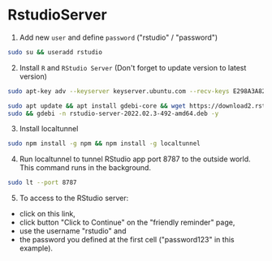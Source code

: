 # RstudioServer

1. Add new `user` and define `password` ("rstudio" / "password")
```bash
sudo su && useradd rstudio
```
2. Install `R` and `RStudio Server` (Don't forget to update version to latest version)
```bash
sudo apt-key adv --keyserver keyserver.ubuntu.com --recv-keys E298A3A825C0D65DFD57CBB651716619E084DAB9 && sudo add-apt-repository 'deb https://cloud.r-project.org/bin/linux/ubuntu focal-cran40/' && sudo apt install r-base -y
```
```bash
sudo apt update && apt install gdebi-core && wget https://download2.rstudio.org/server/bionic/amd64/rstudio-server-2022.02.3-492-amd64.deb
sudo && gdebi -n rstudio-server-2022.02.3-492-amd64.deb -y
```
3. Install localtunnel
```bash
sudo npm install -g npm && npm install -g localtunnel
```
4. Run localtunnel to tunnel RStudio app port 8787 to the outside world. This command runs in the background.
```bash
sudo lt --port 8787 
```
5. To access to the RStudio server:
 - click on this link, 
 - click button "Click to Continue" on the "friendly reminder" page,
 - use the username "rstudio" and 
 - the password you defined at the first cell ("password123" in this example).
